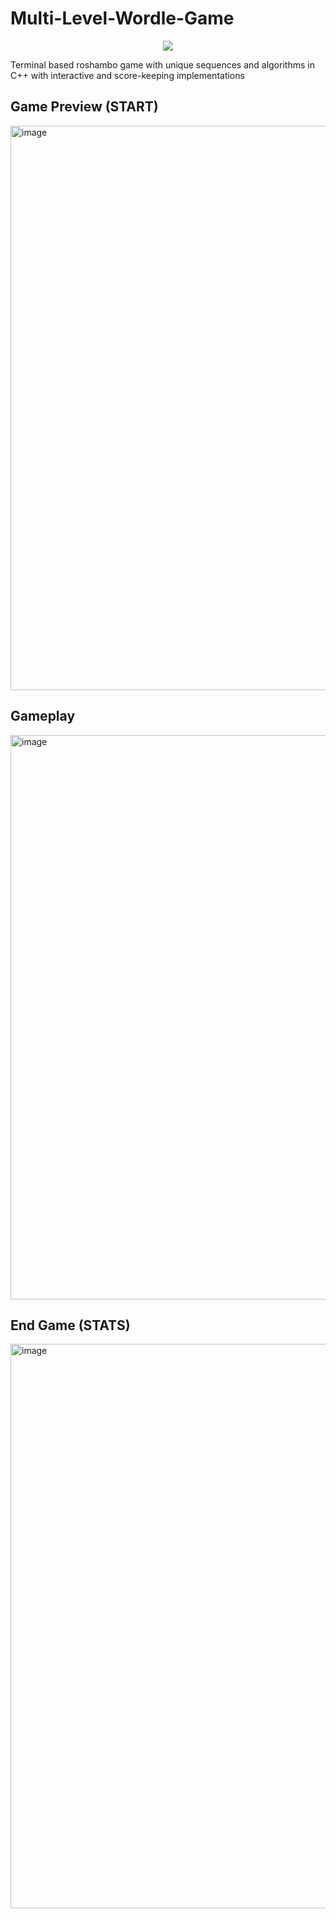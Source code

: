 # Multi-Level-Wordle-Game
<div align="center">
<img src="https://user-images.githubusercontent.com/113214527/192133248-859a3b69-ca28-4381-9dc4-3b03b2747cdb.gif"/>

</div>

Terminal based roshambo game with unique sequences and algorithms in C++ with interactive and score-keeping implementations

## Game Preview (START)
<img width="903" alt="image" src="https://user-images.githubusercontent.com/113214527/192133028-bd316831-3bff-453a-95a6-a096eb49b33f.png">


## Gameplay

<img width="903" alt="image" src="https://user-images.githubusercontent.com/113214527/192132942-e77930c0-9290-4115-b1a2-058804436614.png">


## End Game (STATS)

<img width="903" alt="image" src="https://user-images.githubusercontent.com/113214527/192133005-a26cf576-b5a3-45ac-b512-e70d8b804db7.png">
